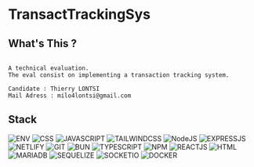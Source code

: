 # TransactTrackingSys

## What's This ?

```MD

A technical evaluation.
The eval consist on implementing a transaction tracking system.

Candidate : Thierry LONTSI
Mail Adress : milo4lontsi@gmail.com

```

## Stack

![ENV](https://img.shields.io/badge/.ENV-ECD53F?style=for-the-badge&logo=.env&logoColor=black)
![CSS](https://img.shields.io/badge/CSS3-1572B6?style=for-the-badge&logo=css3&logoColor=white)
![JAVASCRIPT](https://img.shields.io/badge/JavaScript-F7DF1E?style=for-the-badge&logo=javascript&logoColor=black)
![TAILWINDCSS](https://img.shields.io/badge/TAILWINDCSS-06B6D4?style=for-the-badge&logo=tailwindcss&logoColor=white)
![NodeJS](https://img.shields.io/badge/Node.js-43853D?style=for-the-badge&logo=node.js&logoColor=white)
![EXPRESSJS](https://img.shields.io/badge/EXPRESS.JS-000000?style=for-the-badge&logo=express&logoColor=white)
![NETLIFY](https://img.shields.io/badge/NETLIFY-00C7B7?style=for-the-badge&logo=netlify&logoColor=white)
![GIT](https://img.shields.io/badge/GIT-F05032?style=for-the-badge&logo=git&logoColor=white)
![BUN](https://img.shields.io/badge/BUN-000000?style=for-the-badge&logo=bun&logoColor=white)
![TYPESCRIPT](https://img.shields.io/badge/TypeScript-007ACC?style=for-the-badge&logo=typescript&logoColor=white)
![NPM](https://img.shields.io/badge/NPM-CB3837?style=for-the-badge&logo=npm&logoColor=white)
![REACTJS](https://img.shields.io/badge/REACTJS-61DAFB?style=for-the-badge&logo=react&logoColor=black)
![HTML](https://img.shields.io/badge/HTML5-E34F26?style=for-the-badge&logo=html5&logoColor=white)
![MARIADB](https://img.shields.io/badge/MARIADB-003545?style=for-the-badge&logo=mariadb&logoColor=white)
![SEQUELIZE](https://img.shields.io/badge/SEQUELIZE-52B0E7?style=for-the-badge&logo=sequelize&logoColor=white)
![SOCKETIO](https://img.shields.io/badge/SOCKETIO-010101?style=for-the-badge&logo=socket.io&logoColor=white)
![DOCKER](https://img.shields.io/badge/DOCKER-2496ED?style=for-the-badge&logo=docker&logoColor=white)
